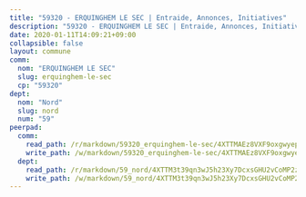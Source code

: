 ```yaml
---
title: "59320 - ERQUINGHEM LE SEC | Entraide, Annonces, Initiatives"
description: "59320 - ERQUINGHEM LE SEC | Entraide, Annonces, Initiatives"
date: 2020-01-11T14:09:21+09:00
collapsible: false
layout: commune
comm:
  nom: "ERQUINGHEM LE SEC"
  slug: erquinghem-le-sec
  cp: "59320"
dept:
  nom: "Nord"
  slug: nord
  num: "59"
peerpad:
  comm:
    read_path: /r/markdown/59320_erquinghem-le-sec/4XTTMAEz8VXF9oxgwyepkM3G9z2vmJxidHhr16mfh7P5da88S
    write_path: /w/markdown/59320_erquinghem-le-sec/4XTTMAEz8VXF9oxgwyepkM3G9z2vmJxidHhr16mfh7P5da88S-K3TgTfop6xfBacMZjazCEi79f74S318LRqEp4thVmBdGVzYarDZvRXCwCC8Xwou18mUd7HrPhjEpde3YSXJGWK1FvhDpwwzc1tHjLDR8XPz6K6fzM61JGE5BvEfzFqEg4CzvRnft
  dept:
    read_path: /r/markdown/59_nord/4XTTM3t39qn3wJ5h23Xy7DcxsGHU2vCoMP2z3iS4TUn3TrtdJ
    write_path: /w/markdown/59_nord/4XTTM3t39qn3wJ5h23Xy7DcxsGHU2vCoMP2z3iS4TUn3TrtdJ-K3TgTuZGkuZqXfr6fpmH7pGsMT6ndvZQMyRDze5QBt7XScLWHoBi246kLoDKpTH2Yo4f3AFSSJqGc2ozvNww7qPLqsDjpvahxCbQ6F5znbfjp6kVgaDcTYc9LyhwSfYuCevnvZUQ
---
```


